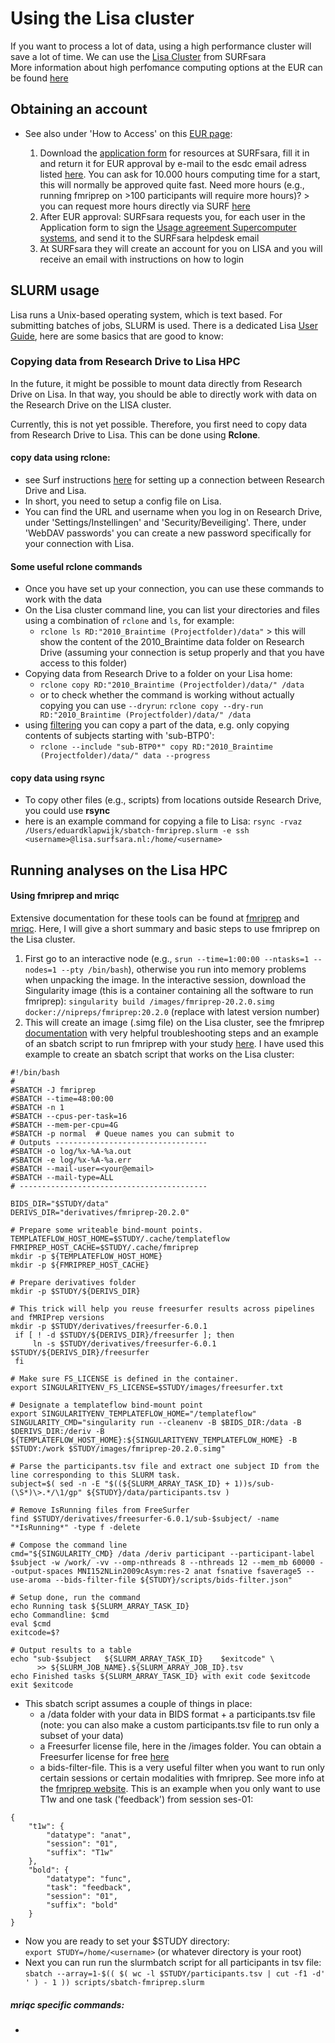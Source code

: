 # Using the Lisa cluster

If you want to process a lot of data, using a high performance cluster will save a lot of time. We can use the [Lisa Cluster](https://userinfo.surfsara.nl/systems/lisa) from SURFsara  
More information about high perfomance computing options at the EUR can be found [here](https://www.eur.nl/en/library/node/20736)

## Obtaining an account

- See also under 'How to Access' on this [EUR page](https://www.eur.nl/en/library/node/20736):
	
    1. Download the [application form](https://userinfo.surfsara.nl/sites/default/files/2015-11-11-Lisa-Application-form-EUR.doc) for resources at SURFsara, fill it in and return it for EUR approval by e-mail to the esdc email adress listed [here](https://www.eur.nl/en/library/node/20736). You can ask for 10.000 hours computing time for a start, this will normally be approved quite fast. Need more hours (e.g., running fmriprep on >100 participants will require more hours)? > you can request more hours directly via SURF [here](https://www.surf.nl/en/apply-for-access-to-compute-services) 
    2. After EUR approval: SURFsara requests you, for each user in the Application form to sign the [Usage agreement Supercomputer systems](https://userinfo.surfsara.nl/sites/default/files/2013-01-25_HPC-System-Usage-Agreement-SURFsara.doc), and send it to the SURFsara helpdesk email
    3. At SURFsara they will create an account for you on LISA and you will receive an email with instructions on how to login

## SLURM usage

Lisa runs a Unix-based operating system, which is text based. For submitting batches of jobs, SLURM is used.
There is a dedicated Lisa [User Guide](https://userinfo.surfsara.nl/systems/lisa/user-guide), here are some basics that are good to know:


### Copying data from Research Drive to Lisa HPC

In the future, it might be possible to mount data directly from Research Drive on Lisa. In that way, you should be able to directly work with data on the Research Drive on the LISA cluster.

Currently, this is not yet possible. Therefore, you first need to copy data from Research Drive to Lisa. This can be done using **Rclone**.
#### copy data using **rclone**:
- see Surf instructions [here](https://wiki.surfnet.nl/display/RDRIVE/4.+Access+Research+Drive+via+Rclone) for setting up a connection between Research Drive and Lisa.
- In short, you need to setup a config file on Lisa. 
- You can find the URL and username when you log in on Research Drive, under 'Settings/Instellingen' and 'Security/Beveiliging'. There, under 'WebDAV passwords' you can create a new password specifically for your connection with Lisa.

#### Some useful rclone commands
- Once you have set up your connection, you can use these commands to work with the data
- On the Lisa cluster command line, you can list your directories and files using a combination of `rclone` and `ls`, for example:
    - `rclone ls RD:"2010_Braintime (Projectfolder)/data"` > this will show the content of the 2010_Braintime data folder on Research Drive (assuming your connection is setup properly and that you have access to this folder)
- Copying data from Research Drive to a folder on your Lisa home:
    - `rclone copy RD:"2010_Braintime (Projectfolder)/data/" /data`
    - or to check whether the command is working without actually copying you can use `--dryrun`: `rclone copy --dry-run RD:"2010_Braintime (Projectfolder)/data/" /data`
- using [filtering](https://rclone.org/filtering/) you can copy a part of the data, e.g. only copying contents of subjects starting with 'sub-BTP0':
    - `rclone --include "sub-BTP0*" copy RD:"2010_Braintime (Projectfolder)/data/" data --progress`

#### copy data using **rsync**
- To copy other files (e.g., scripts) from locations outside Research Drive, you could use **rsync**
- here is an example command for copying a file to Lisa: `rsync -rvaz /Users/eduardklapwijk/sbatch-fmriprep.slurm -e ssh <username>@lisa.surfsara.nl:/home/<username>`

## Running analyses on the Lisa HPC

#### Using fmriprep and mriqc

Extensive documentation for these tools can be found at [fmriprep](https://fmriprep.org/en/latest/index.html) and [mriqc](https://mriqc.readthedocs.io/en/latest/). Here, I will give a short summary and basic steps to use fmriprep on the Lisa cluster.

1. First go to an interactive node (e.g., `srun --time=1:00:00 --ntasks=1 --nodes=1 --pty /bin/bash`), otherwise you run into memory problems when unpacking the image. In the interactive session, download the Singularity image (this is a container containing all the software to run fmriprep): `singularity build /images/fmriprep-20.2.0.simg docker://nipreps/fmriprep:20.2.0` (replace with latest version number)  
2. This will create an image (.simg file) on the Lisa cluster, see the fmriprep [documentation](https://fmriprep.org/en/latest/singularity.html#) with very helpful troubleshooting steps and an example of an sbatch script to run fmriprep with your study [here](https://fmriprep.org/en/latest/singularity.html#running-singularity-on-a-slurm-system). I have used this example to create an sbatch script that works on the Lisa cluster:        
        
```
#!/bin/bash
#
#SBATCH -J fmriprep
#SBATCH --time=48:00:00
#SBATCH -n 1
#SBATCH --cpus-per-task=16
#SBATCH --mem-per-cpu=4G
#SBATCH -p normal  # Queue names you can submit to
# Outputs ----------------------------------
#SBATCH -o log/%x-%A-%a.out
#SBATCH -e log/%x-%A-%a.err
#SBATCH --mail-user=<your@email>
#SBATCH --mail-type=ALL
# ------------------------------------------

BIDS_DIR="$STUDY/data"
DERIVS_DIR="derivatives/fmriprep-20.2.0"

# Prepare some writeable bind-mount points.
TEMPLATEFLOW_HOST_HOME=$STUDY/.cache/templateflow
FMRIPREP_HOST_CACHE=$STUDY/.cache/fmriprep
mkdir -p ${TEMPLATEFLOW_HOST_HOME}
mkdir -p ${FMRIPREP_HOST_CACHE}

# Prepare derivatives folder
mkdir -p $STUDY/${DERIVS_DIR}

# This trick will help you reuse freesurfer results across pipelines and fMRIPrep versions
mkdir -p $STUDY/derivatives/freesurfer-6.0.1
 if [ ! -d $STUDY/${DERIVS_DIR}/freesurfer ]; then
     ln -s $STUDY/derivatives/freesurfer-6.0.1 $STUDY/${DERIVS_DIR}/freesurfer
 fi

# Make sure FS_LICENSE is defined in the container.
export SINGULARITYENV_FS_LICENSE=$STUDY/images/freesurfer.txt

# Designate a templateflow bind-mount point
export SINGULARITYENV_TEMPLATEFLOW_HOME="/templateflow"
SINGULARITY_CMD="singularity run --cleanenv -B $BIDS_DIR:/data -B $DERIVS_DIR:/deriv -B ${TEMPLATEFLOW_HOST_HOME}:${SINGULARITYENV_TEMPLATEFLOW_HOME} -B $STUDY:/work $STUDY/images/fmriprep-20.2.0.simg"

# Parse the participants.tsv file and extract one subject ID from the line corresponding to this SLURM task.
subject=$( sed -n -E "$((${SLURM_ARRAY_TASK_ID} + 1))s/sub-(\S*)\>.*/\1/gp" ${STUDY}/data/participants.tsv )

# Remove IsRunning files from FreeSurfer
find $STUDY/derivatives/freesurfer-6.0.1/sub-$subject/ -name "*IsRunning*" -type f -delete

# Compose the command line
cmd="${SINGULARITY_CMD} /data /deriv participant --participant-label $subject -w /work/ -vv --omp-nthreads 8 --nthreads 12 --mem_mb 60000 --output-spaces MNI152NLin2009cAsym:res-2 anat fsnative fsaverage5 --use-aroma --bids-filter-file ${STUDY}/scripts/bids-filter.json"

# Setup done, run the command
echo Running task ${SLURM_ARRAY_TASK_ID}
echo Commandline: $cmd
eval $cmd
exitcode=$?

# Output results to a table
echo "sub-$subject   ${SLURM_ARRAY_TASK_ID}    $exitcode" \
      >> ${SLURM_JOB_NAME}.${SLURM_ARRAY_JOB_ID}.tsv
echo Finished tasks ${SLURM_ARRAY_TASK_ID} with exit code $exitcode
exit $exitcode
```  

- This sbatch script assumes a couple of things in place:  
    - a /data folder with your data in BIDS format + a participants.tsv file (note: you can also make a custom participants.tsv file to run only a subset of your data)  
    - a Freesurfer license file, here in the /images folder. You can obtain a Freesurfer license for free [here](https://surfer.nmr.mgh.harvard.edu/registration.html)  
    - a bids-filter-file. This is a very useful filter when you want to run only certain sessions or certain modalities with fmriprep. See more info at the [fmriprep website](https://fmriprep.org/en/20.2.0/faq.html#how-do-i-select-only-certain-files-to-be-input-to-fmriprep). This is an example when you only want to use T1w and one task ('feedback') from session ses-01:
```  
{
    "t1w": {
        "datatype": "anat",
        "session": "01",
        "suffix": "T1w"
    },
    "bold": {
        "datatype": "func",
        "task": "feedback",
        "session": "01",
        "suffix": "bold"
    }
}
```    
- Now you are ready to set your $STUDY directory:  
`export STUDY=/home/<username>` (or whatever directory is your root)  
- Next you can run run the slurmbatch script for all participants in tsv file:  
`sbatch --array=1-$(( $( wc -l $STUDY/participants.tsv | cut -f1 -d' ' ) - 1 )) scripts/sbatch-fmriprep.slurm`

##### mriqc specific commands:

- 